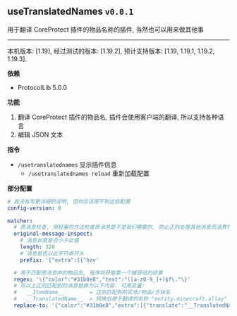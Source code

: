 ## useTranslatedNames `v0.0.1`
用于翻译 CoreProtect 插件的物品名称的插件, 当然也可以用来做其他事

---

本机版本: [1.19], 经过测试的版本: [1.19.2], 预计支持版本: [1.19, 1.19.1, 1.19.2, 1.19.3]. 


**依赖**
- ProtocolLib 5.0.0


**功能**
1. 翻译 CoreProtect 插件的物品名, 插件会使用客户端的翻译, 所以支持各种语言
2. 编辑 JSON 文本


**指令**
- `/usetranslatednames` 显示插件信息
  - `/usetranslatednames reload` 重新加载配置


**部分配置**
```yaml
# 我没有写更详细的说明, 但你应该用不到这些配置
config-version: 0

matcher:
  # 原消息检查, 用轻量的方法检查原消息是不是我们需要的, 防止正则处理其他消息而浪费性能
  original-message-inspect:
    # 消息长度是否小于此值
    length: 320
    # 消息是否以此字符串开头
    prefix: '{"extra":[{"hov'

  # 用于匹配原消息中的物品名, 程序将获取第一个捕获组的结果
  regex: '\{"color":"#31b0e8","text":"([a-z0-9_]+)§f\."\}'
  # 将以上正则匹配到的消息替换为以下内容. 可用变量:
  #   __ItemName__        = 正则匹配到的实体/物品/方块名
  #   __TranslatedName__  = 转换后用于翻译的名称 "entity.minecraft.allay"
  replace-to: '{"color":"#31b0e8","extra":[{"translate":"__TranslatedName__"},{"text":" §8__ItemName__"}],"text":""}'
```
